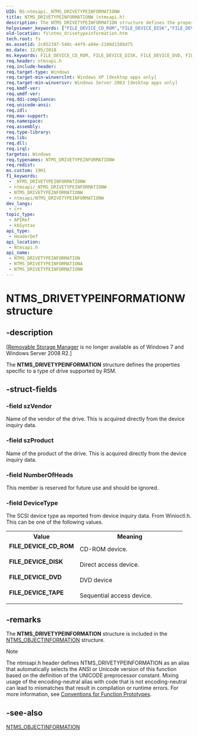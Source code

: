 ```yaml
---
UID: NS:ntmsapi._NTMS_DRIVETYPEINFORMATIONW
title: NTMS_DRIVETYPEINFORMATIONW (ntmsapi.h)
description: The NTMS_DRIVETYPEINFORMATION structure defines the properties specific to a type of drive supported by RSM. (Unicode)
helpviewer_keywords: ["FILE_DEVICE_CD_ROM","FILE_DEVICE_DISK","FILE_DEVICE_DVD","FILE_DEVICE_TAPE","NTMS_DRIVETYPEINFORMATION","NTMS_DRIVETYPEINFORMATION structure [Files]","NTMS_DRIVETYPEINFORMATIONA","NTMS_DRIVETYPEINFORMATIONW","_NTMS_DRIVETYPEINFORMATIONA","_NTMS_DRIVETYPEINFORMATIONW","_zaw_ntms_drivetypeinformation","base.ntms_drivetypeinformation","fs.ntms_drivetypeinformation","ntmsapi/NTMS_DRIVETYPEINFORMATION"]
old-location: fs\ntms_drivetypeinformation.htm
tech.root: fs
ms.assetid: 2c852397-540c-44f9-a94e-2100d1588d75
ms.date: 12/05/2018
ms.keywords: FILE_DEVICE_CD_ROM, FILE_DEVICE_DISK, FILE_DEVICE_DVD, FILE_DEVICE_TAPE, NTMS_DRIVETYPEINFORMATION, NTMS_DRIVETYPEINFORMATION structure [Files], NTMS_DRIVETYPEINFORMATIONA, NTMS_DRIVETYPEINFORMATIONW, _NTMS_DRIVETYPEINFORMATIONA, _NTMS_DRIVETYPEINFORMATIONW, _zaw_ntms_drivetypeinformation, base.ntms_drivetypeinformation, fs.ntms_drivetypeinformation, ntmsapi/NTMS_DRIVETYPEINFORMATION
req.header: ntmsapi.h
req.include-header: 
req.target-type: Windows
req.target-min-winverclnt: Windows XP [desktop apps only]
req.target-min-winversvr: Windows Server 2003 [desktop apps only]
req.kmdf-ver: 
req.umdf-ver: 
req.ddi-compliance: 
req.unicode-ansi: 
req.idl: 
req.max-support: 
req.namespace: 
req.assembly: 
req.type-library: 
req.lib: 
req.dll: 
req.irql: 
targetos: Windows
req.typenames: NTMS_DRIVETYPEINFORMATIONW
req.redist: 
ms.custom: 19H1
f1_keywords:
 - _NTMS_DRIVETYPEINFORMATIONW
 - ntmsapi/_NTMS_DRIVETYPEINFORMATIONW
 - NTMS_DRIVETYPEINFORMATIONW
 - ntmsapi/NTMS_DRIVETYPEINFORMATIONW
dev_langs:
 - c++
topic_type:
 - APIRef
 - kbSyntax
api_type:
 - HeaderDef
api_location:
 - Ntmsapi.h
api_name:
 - NTMS_DRIVETYPEINFORMATION
 - NTMS_DRIVETYPEINFORMATIONA
 - NTMS_DRIVETYPEINFORMATIONW
---
```


# NTMS_DRIVETYPEINFORMATIONW structure


## -description

<p class="CCE_Message">[<a href="/previous-versions/windows/desktop/bb540725(v=vs.85)">Removable Storage Manager</a> is no longer available as of Windows 7 and  Windows Server 2008 R2.]

The 
<b>NTMS_DRIVETYPEINFORMATION</b> structure defines the properties specific to a type of drive supported by RSM.

## -struct-fields

### -field szVendor

Name of the vendor of the drive. This is acquired directly from the device inquiry data.

### -field szProduct

Name of the product of the drive. This is acquired directly from the device inquiry data.

### -field NumberOfHeads

This member is reserved for future use and should be ignored.

### -field DeviceType

The SCSI device type as reported from device inquiry data. From Winioctl.h. This can be one of the following values. 



<table>
<tr>
<th>Value</th>
<th>Meaning</th>
</tr>
<tr>
<td width="40%"><a id="FILE_DEVICE_CD_ROM"></a><a id="file_device_cd_rom"></a><dl>
<dt><b>FILE_DEVICE_CD_ROM</b></dt>
</dl>
</td>
<td width="60%">
CD-ROM device.

</td>
</tr>
<tr>
<td width="40%"><a id="FILE_DEVICE_DISK"></a><a id="file_device_disk"></a><dl>
<dt><b>FILE_DEVICE_DISK</b></dt>
</dl>
</td>
<td width="60%">
Direct access device.

</td>
</tr>
<tr>
<td width="40%"><a id="FILE_DEVICE_DVD"></a><a id="file_device_dvd"></a><dl>
<dt><b>FILE_DEVICE_DVD</b></dt>
</dl>
</td>
<td width="60%">
DVD device

</td>
</tr>
<tr>
<td width="40%"><a id="FILE_DEVICE_TAPE"></a><a id="file_device_tape"></a><dl>
<dt><b>FILE_DEVICE_TAPE</b></dt>
</dl>
</td>
<td width="60%">
Sequential access device.

</td>
</tr>
</table>

## -remarks

The 
<b>NTMS_DRIVETYPEINFORMATION</b> structure is included in the 
<a href="/windows/desktop/api/ntmsapi/ns-ntmsapi-ntms_objectinformationa">NTMS_OBJECTINFORMATION</a> structure.





> [!NOTE]
> The ntmsapi.h header defines NTMS_DRIVETYPEINFORMATION as an alias that automatically selects the ANSI or Unicode version of this function based on the definition of the UNICODE preprocessor constant. Mixing usage of the encoding-neutral alias with code that is not encoding-neutral can lead to mismatches that result in compilation or runtime errors. For more information, see [Conventions for Function Prototypes](/windows/win32/intl/conventions-for-function-prototypes).

## -see-also

<a href="/windows/desktop/api/ntmsapi/ns-ntmsapi-ntms_objectinformationa">NTMS_OBJECTINFORMATION</a>

